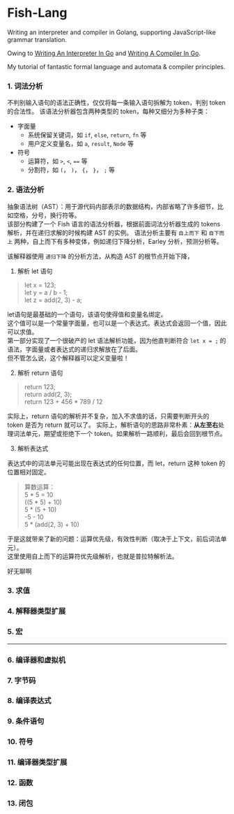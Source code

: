 # Fish-Lang
Writing an interpreter and compiler in Golang, supporting JavaScript-like grammar translation.

Owing to <a href="https://interpreterbook.com/">Writing An Interpreter In Go</a> and <a href="https://compilerbook.com/">Writing A Compiler In Go</a>.

My tutorial of fantastic formal language and automata & compiler principles.

### 1. 词法分析
不判别输入语句的语法正确性，仅仅将每一条输入语句拆解为 token，判别 token 的合法性。
该语法分析器包含两种类型的 token，每种又细分为多种子类：
* 字面量
  * 系统保留关键词，如 `if`, `else`, `return`, `fn` 等
  * 用户定义变量名，如 `a`, `result`, `Node` 等
* 符号
  * 运算符，如 `>`, `<`, `==` 等
  * 分割符，如 `(`， `)`， `{`， `}`， `;` 等



### 2. 语法分析
抽象语法树（AST）：用于源代码内部表示的数据结构，内部省略了许多细节，比如空格，分号，换行符等。\
该部分构建了一个 Fish 语言的语法分析器，根据前面词法分析器生成的 tokens 解析，并在递归求解的时候构建 AST 的实例。
语法分析主要有 `自上而下` 和 `自下而上` 两种，自上而下有多种变体，例如递归下降分析，Earley 分析，预测分析等。

该解释器使用 `递归下降` 的分析方法，从构造 AST 的根节点开始下降，
1. 解析 let 语句 
> let x = 123;\
> let y = a / b - 1;\
> let z = add(2, 3) - a;

let语句是最基础的一个语句，该语句使得值和变量名绑定。\
这个值可以是一个常量字面量，也可以是一个表达式。表达式会返回一个值，因此可以求值。\
第一部分实现了一个很破产的 let 语法解析功能，因为他直判断符合 `let x = ;` 的语法，字面量或者表达式的递归求解放在了后面。\
但不管怎么说，这个解释器可以定义变量啦！

2. 解析 return 语句 
> return 123;\
> return add(2, 3);\
> return 123 + 456 * 789 / 12

实际上，return 语句的解析并不复杂，加入不求值的话，只需要判断开头的 token 是否为 return 就可以了。
实际上，解析语句的思路非常朴素：**从左至右**处理词法单元，期望或拒绝下一个 token。如果解析一路顺利，最后会回到根节点。

3. 解析表达式

表达式中的词法单元可能出现在表达式的任何位置，而 let，return 这种 token 的位置相对固定。
> 算数运算：\
> 5 * 5 = 10\
> ((5 * 5) + 10)\
> 5 * (5 + 10)\
> -5 - 10\
> 5 * (add(2, 3) + 10)

于是这就带来了新的问题：运算优先级，有效性判断（取决于上下文，前后词法单元）。\
这里使用自上而下的运算符优先级解析，也就是普拉特解析法。

好无聊啊


### 3. 求值

### 4. 解释器类型扩展

### 5. 宏
---
### 6. 编译器和虚拟机

### 7. 字节码

### 8. 编译表达式

### 9. 条件语句

### 10. 符号

### 11. 编译器类型扩展

### 12. 函数

### 13. 闭包
